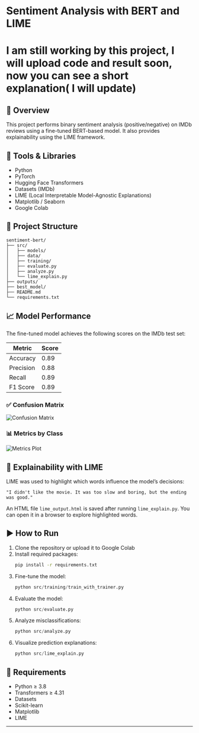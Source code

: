 # Sentiment Analysis with BERT and LIME 


# I am still working by this project, I will upload code and result soon,  now you can see a short explanation( I will update)

## 🧠 Overview

This project performs binary sentiment analysis (positive/negative) on IMDb reviews using a fine-tuned BERT-based model. It also provides explainability using the LIME framework.

## 🔧 Tools & Libraries

- Python
- PyTorch
- Hugging Face Transformers
- Datasets (IMDb)
- LIME (Local Interpretable Model-Agnostic Explanations)
- Matplotlib / Seaborn
- Google Colab

## 📂 Project Structure

```
sentiment-bert/
├── src/
│   ├── models/
│   ├── data/
│   ├── training/
│   ├── evaluate.py
│   ├── analyze.py
│   └── lime_explain.py
├── outputs/
├── best_model/
├── README.md
└── requirements.txt
```

## 📈 Model Performance

The fine-tuned model achieves the following scores on the IMDb test set:

| Metric     | Score |
|------------|-------|
| Accuracy   | 0.89  |
| Precision  | 0.88  |
| Recall     | 0.89  |
| F1 Score   | 0.89  |

### ✅ Confusion Matrix

![Confusion Matrix](./confusion_matrix_annotated.png)

### 📊 Metrics by Class

![Metrics Plot](./metrics_barplot.png)

## 🧪 Explainability with LIME

LIME was used to highlight which words influence the model’s decisions:

```text
"I didn't like the movie. It was too slow and boring, but the ending was good."
```

An HTML file `lime_output.html` is saved after running `lime_explain.py`. You can open it in a browser to explore highlighted words.

## ▶️ How to Run

1. Clone the repository or upload it to Google Colab
2. Install required packages:
    ```bash
    pip install -r requirements.txt
    ```
3. Fine-tune the model:
    ```python
    python src/training/train_with_trainer.py
    ```
4. Evaluate the model:
    ```python
    python src/evaluate.py
    ```
5. Analyze misclassifications:
    ```python
    python src/analyze.py
    ```
6. Visualize prediction explanations:
    ```python
    python src/lime_explain.py
    ```

## 📌 Requirements

- Python ≥ 3.8
- Transformers ≥ 4.31
- Datasets
- Scikit-learn
- Matplotlib
- LIME

---


